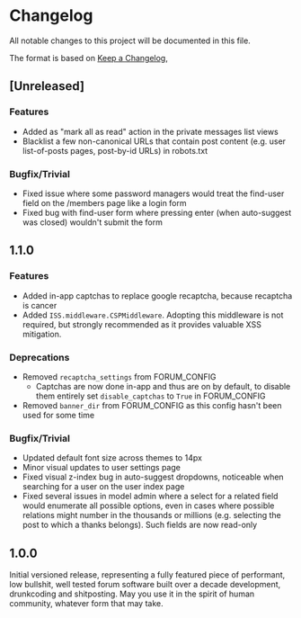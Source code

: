 # Changelog

All notable changes to this project will be documented in this file.

The format is based on [Keep a Changelog](https://keepachangelog.com/en/1.1.0/),

## [Unreleased]

### Features
- Added as "mark all as read" action in the private messages list views
- Blacklist a few non-canonical URLs that contain post content (e.g. user list-of-posts pages, post-by-id URLs) in robots.txt

### Bugfix/Trivial
- Fixed issue where some password managers would treat the find-user field on the /members page like a login form
- Fixed bug with find-user form where pressing enter (when auto-suggest was closed) wouldn't submit the form

## 1.1.0

### Features
- Added in-app captchas to replace google recaptcha, because recaptcha is cancer
- Added `ISS.middleware.CSPMiddleware`. Adopting this middleware is not required, but strongly recommended as it provides valuable XSS mitigation.

### Deprecations
- Removed `recaptcha_settings` from FORUM_CONFIG
  - Captchas are now done in-app and thus are on by default, to disable them entirely set `disable_captchas` to `True` in FORUM_CONFIG
- Removed `banner_dir` from FORUM_CONFIG as this config hasn't been used for some time

### Bugfix/Trivial
- Updated default font size across themes to 14px
- Minor visual updates to user settings page
- Fixed visual z-index bug in auto-suggest dropdowns, noticeable when searching for a user on the user index page
- Fixed several issues in model admin where a select for a related field would enumerate all possible options, even in cases where possible relations might number in the thousands or millions (e.g. selecting the post to which a thanks belongs). Such fields are now read-only

## 1.0.0

Initial versioned release, representing a fully featured piece of performant, low bullshit, well tested forum software built over a decade development, drunkcoding and shitposting. May you use it in the spirit of human community, whatever form that may take.
